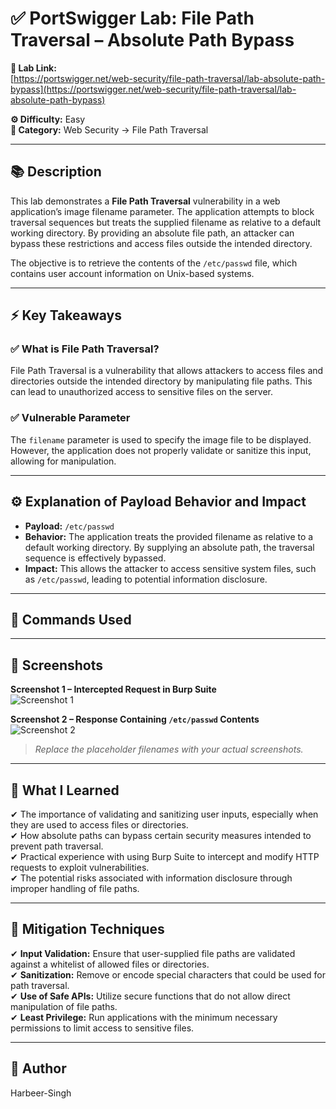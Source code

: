 # ✅ PortSwigger Lab: File Path Traversal – Absolute Path Bypass

**🔗 Lab Link:**  
[https://portswigger.net/web-security/file-path-traversal/lab-absolute-path-bypass](https://portswigger.net/web-security/file-path-traversal/lab-absolute-path-bypass)

**⚙️ Difficulty:** Easy  
**📂 Category:** Web Security → File Path Traversal

---

## 📚 Description

This lab demonstrates a **File Path Traversal** vulnerability in a web application’s image filename parameter. The application attempts to block traversal sequences but treats the supplied filename as relative to a default working directory. By providing an absolute file path, an attacker can bypass these restrictions and access files outside the intended directory.

The objective is to retrieve the contents of the `/etc/passwd` file, which contains user account information on Unix-based systems.

---

## ⚡ Key Takeaways

### ✅ What is File Path Traversal?  
File Path Traversal is a vulnerability that allows attackers to access files and directories outside the intended directory by manipulating file paths. This can lead to unauthorized access to sensitive files on the server.

### ✅ Vulnerable Parameter  
The `filename` parameter is used to specify the image file to be displayed. However, the application does not properly validate or sanitize this input, allowing for manipulation.

---

## ⚙️ Explanation of Payload Behavior and Impact

- **Payload:** `/etc/passwd`  
- **Behavior:** The application treats the provided filename as relative to a default working directory. By supplying an absolute path, the traversal sequence is effectively bypassed.  
- **Impact:** This allows the attacker to access sensitive system files, such as `/etc/passwd`, leading to potential information disclosure.

---

## 🧱 Commands Used

<!-- Add the command you used here -->

---

## 📸 Screenshots

**Screenshot 1 – Intercepted Request in Burp Suite**  
![Screenshot 1](./screenshot1.png)

**Screenshot 2 – Response Containing `/etc/passwd` Contents**  
![Screenshot 2](./screenshot2.png)

> *Replace the placeholder filenames with your actual screenshots.*

---

## 📝 What I Learned

✔ The importance of validating and sanitizing user inputs, especially when they are used to access files or directories.  
✔ How absolute paths can bypass certain security measures intended to prevent path traversal.  
✔ Practical experience with using Burp Suite to intercept and modify HTTP requests to exploit vulnerabilities.  
✔ The potential risks associated with information disclosure through improper handling of file paths.

---

## 🔐 Mitigation Techniques

✔ **Input Validation:** Ensure that user-supplied file paths are validated against a whitelist of allowed files or directories.  
✔ **Sanitization:** Remove or encode special characters that could be used for path traversal.  
✔ **Use of Safe APIs:** Utilize secure functions that do not allow direct manipulation of file paths.  
✔ **Least Privilege:** Run applications with the minimum necessary permissions to limit access to sensitive files.

---

## 👤 Author  
Harbeer-Singh
